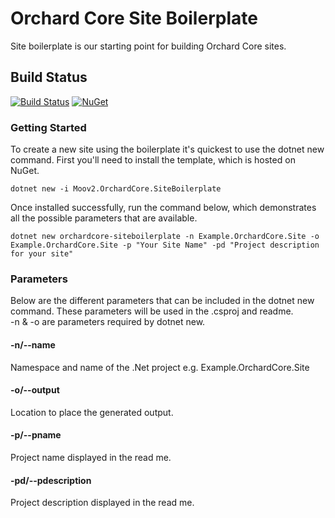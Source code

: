# Orchard Core Site Boilerplate
Site boilerplate is our starting point for building Orchard Core sites.

## Build Status

[![Build Status](https://secure.travis-ci.org/moov2/Moov2.OrchardCore.SiteBoilerplate.png?branch=master)](http://travis-ci.org/moov2/Moov2.OrchardCore.SiteBoilerplate) [![NuGet](https://img.shields.io/nuget/v/Moov2.OrchardCore.SiteBoilerplate.svg)](https://www.nuget.org/packages/Moov2.OrchardCore.SiteBoilerplate)

### Getting Started

To create a new site using the boilerplate it's quickest to use the dotnet new command. First you'll need to install the template, which is hosted on NuGet.

```
dotnet new -i Moov2.OrchardCore.SiteBoilerplate
```

Once installed successfully, run the command below, which demonstrates all the possible parameters that are available.

```
dotnet new orchardcore-siteboilerplate -n Example.OrchardCore.Site -o Example.OrchardCore.Site -p "Your Site Name" -pd "Project description for your site"
```

### Parameters
Below are the different parameters that can be included in the dotnet new command. These parameters will be used in the .csproj and readme.   
-n & -o are parameters required by dotnet new.


#### -n/--name

Namespace and name of the .Net project e.g. Example.OrchardCore.Site

#### -o/--output

Location to place the generated output.

#### -p/--pname

Project name displayed in the read me.

#### -pd/--pdescription

Project description displayed in the read me.


